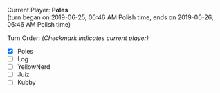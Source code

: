 Current Player: **Poles**  
(turn began on 2019-06-25, 06:46 AM Polish time, ends on 2019-06-26, 06:46 AM Polish time)

Turn Order: *(Checkmark indicates current player)*
- [x] Poles
- [ ] Log
- [ ] YellowNerd
- [ ] Juiz
- [ ] Kubby
